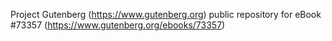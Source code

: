 Project Gutenberg (https://www.gutenberg.org) public repository for eBook #73357 (https://www.gutenberg.org/ebooks/73357)

